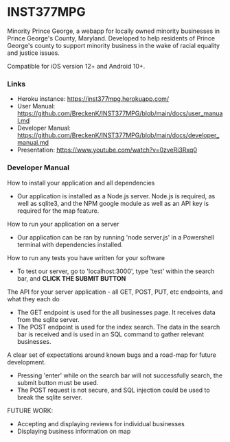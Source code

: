 # INST377MPG

Minority Prince George, a webapp for locally owned minority businesses in Prince George's County, Maryland. Developed to help residents of Prince George's county to support minority business in the wake of racial equality and justice issues.

Compatible for iOS version 12+ and Android 10+.

### Links
* Heroku instance: https://inst377mpg.herokuapp.com/
* User Manual: https://github.com/BreckenK/INST377MPG/blob/main/docs/user_manual.md
* Developer Manual: https://github.com/BreckenK/INST377MPG/blob/main/docs/developer_manual.md
* Presentation: https://www.youtube.com/watch?v=0zveRi3Rxq0

### Developer Manual
How to install your application and all dependencies
- Our application is installed as a Node.js server. Node.js is required, as well as sqlite3, and the NPM google module as well as an API key is required for the map feature.

How to run your application on a server
- Our application can be ran by running 'node server.js' in a Powershell terminal with dependencies installed. 

How to run any tests you have written for your software
- To test our server, go to 'localhost:3000', type 'test' within the search bar, and **CLICK THE SUBMIT BUTTON**

The API for your server application - all GET, POST, PUT, etc endpoints, and what they each do
- The GET endpoint is used for the all businesses page. It receives data from the sqlite server.
- The POST endpoint is used for the index search. The data in the search bar is received and is used in an SQL command to gather relevant businesses.


A clear set of expectations around known bugs and a road-map for future development.
- Pressing 'enter' while on the search bar will not successfully search, the submit button must be used. 
- The POST request is not secure, and SQL injection could be used to break the sqlite server. 

FUTURE WORK:
- Accepting and displaying reviews for individual businesses
- Displaying business information on map 

